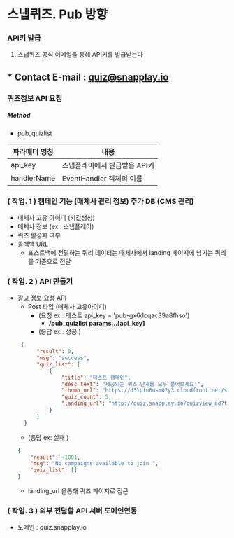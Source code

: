 # 스냅퀴즈. Pub 방향 


### API키 발급
1. 스냅퀴즈 공식 이메일을 통해 API키를 발급받는다
##   * Contact E-mail : quiz@snapplay.io 


### 퀴즈정보 API 요청
##### Method
- pub_quizlist

| 파라메터 명칭 | 내용                                                         |
| ------------- | ------------------------------------------------------------ |
| api_key     | 스냅플레이에서 발급받은 API키                                    |
| handlerName   | EventHandler 객체의 이름                                     |

### ( 작업. 1 ) 캠페인 기능 (매체사 관리 정보) 추가 DB (CMS 관리)
   * 매체사 고유 아이디 (키값생성)
   * 매체사 정보 (ex : 스냅플레이)
   * 퀴즈 활성화 여부 
   * 콜백백 URL 
     * 포스트백에 전달하는 쿼리 데이터는 매체사에서 landing 페이지에 넘기는 쿼리를 기준으로 전달 
### ( 작업. 2 ) API 만들기 
   * 광고 정보 요청 API 
     * Post 타입 (매체사 고유아이디)  
       * (요청 ex : 테스트 api_key = 'pub-gx6dcqac39a8fhso')
         * <b> /pub_quizlist   params...[api_key] </b>
       * (응답 ex :  성공 )
      ```json
       {
            "result": 0,
            "msg": "success",
            "quiz_list": [
                {
                    "title": "테스트 캠페인",
                    "desc_text": "제공되는 퀴즈 단계를 모두 풀어보세요!",
                    "thumb_url": "https://d31pfn6usm02y3.cloudfront.net/snapquiz/partner_banner/2lp4r9bvak.jpg",
                    "quiz_count": 5,
                    "landing_url": "http://quiz.snapplay.io/quizview_ad?type=pub&api_key=pub-gx6dcqac39a8fhso"
                }
            ]
        }
        ```
        * (응답 ex: 실패 )
        ```json
        {
            "result": -1001,
            "msg": "No campaigns available to join ",
            "quiz_list": []
        }
        ```
        * landing_url 을통해 퀴즈 페이지로 접근 
  
  
### ( 작업. 3 ) 외부 전달할 API 서버 도메인연동
* 도메인 : quiz.snapplay.io

 
 




   

